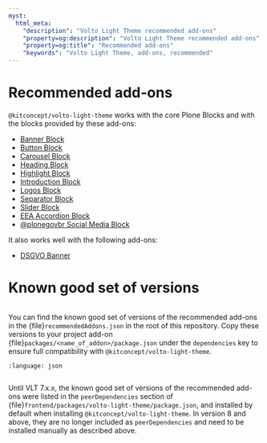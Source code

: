 ```yaml
---
myst:
  html_meta:
    "description": "Volto Light Theme recommended add-ons"
    "property=og:description": "Volto Light Theme recommended add-ons"
    "property=og:title": "Recommended add-ons"
    "keywords": "Volto Light Theme, add-ons, recommended"
---
```


# Recommended add-ons

`@kitconcept/volto-light-theme` works with the core Plone Blocks and with the blocks provided by these add-ons:

-   [Banner Block](https://www.npmjs.com/package/@kitconcept/volto-banner-block)
-   [Button Block](https://www.npmjs.com/package/@kitconcept/volto-button-block)
-   [Carousel Block](https://www.npmjs.com/package/@kitconcept/volto-carousel-block)
-   [Heading Block](https://www.npmjs.com/package/@kitconcept/volto-heading-block)
-   [Highlight Block](https://www.npmjs.com/package/@kitconcept/volto-highlight-block)
-   [Introduction Block](https://www.npmjs.com/package/@kitconcept/volto-introduction-block)
-   [Logos Block](https://www.npmjs.com/package/@kitconcept/volto-logos-block)
-   [Separator Block](https://www.npmjs.com/package/@kitconcept/volto-separator-block)
-   [Slider Block](https://www.npmjs.com/package/@kitconcept/volto-slider-block)
-   [EEA Accordion Block](https://www.npmjs.com/package/@eeacms/volto-accordion-block)
-   [@plonegovbr Social Media Block](https://www.npmjs.com/package/@plonegovbr/volto-social-media)

It also works well with the following add-ons:

-   [DSGVO Banner](https://www.npmjs.com/package/@kitconcept/volto-dsgvo-banner)

# Known good set of versions

```{versionadded} 8.0.0-alpha.0
```

You can find the known good set of versions of the recommended add-ons in the {file}`recommendedAddons.json` in the root of this repository.
Copy these versions to your project add-on {file}`packages/<name_of_addon>/package.json` under the `dependencies` key to ensure full compatibility with `@kitconcept/volto-light-theme`.

```{literalinclude} ../../recommendedAddons.json
:language: json
```

```{deprecated} 8.0.0-alpha.0
```

Until VLT 7.x.x, the known good set of versions of the recommended add-ons were listed in the `peerDependencies` section of {file}`frontend/packages/volto-light-theme/package.json`, and installed by default when installing `@kitconcept/volto-light-theme`.
In version 8 and above, they are no longer included as `peerDependencies` and need to be installed manually as described above.
